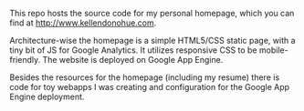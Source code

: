 This repo hosts the source code for my personal homepage, which you can find at http://www.kellendonohue.com.

Architecture-wise the homepage is a simple HTML5/CSS static page, with a tiny bit of JS for Google Analytics. It utilizes responsive CSS to be mobile-friendly. The website is deployed on Google App Engine.

Besides the resources for the homepage (including my resume) there is code for toy webapps I was creating and configuration for the Google App Engine deployment.

